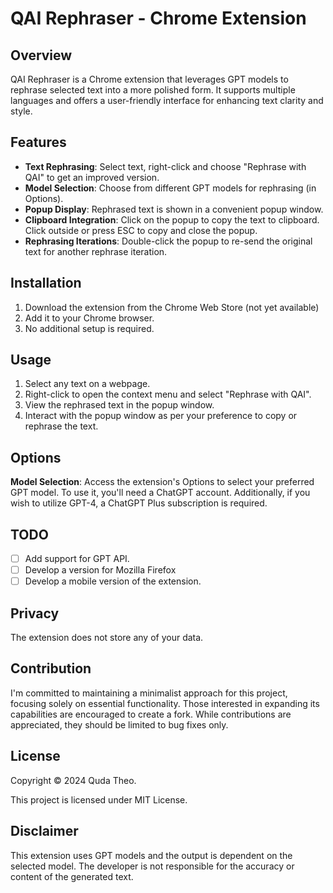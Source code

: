 # QAI Rephraser - Chrome Extension

## Overview
QAI Rephraser is a Chrome extension that leverages GPT models to rephrase selected text into a more polished form. It supports multiple languages and offers a user-friendly interface for enhancing text clarity and style.

## Features
- **Text Rephrasing**: Select text, right-click and choose "Rephrase with QAI" to get an improved version.
- **Model Selection**: Choose from different GPT models for rephrasing (in Options).
- **Popup Display**: Rephrased text is shown in a convenient popup window.
- **Clipboard Integration**: Click on the popup to copy the text to clipboard. Click outside or press ESC to copy and close the popup.
- **Rephrasing Iterations**: Double-click the popup to re-send the original text for another rephrase iteration.

## Installation
1. Download the extension from the Chrome Web Store (not yet available)
2. Add it to your Chrome browser.
3. No additional setup is required.

## Usage
1. Select any text on a webpage.
2. Right-click to open the context menu and select "Rephrase with QAI".
3. View the rephrased text in the popup window.
4. Interact with the popup window as per your preference to copy or rephrase the text.

## Options
**Model Selection**: Access the extension's Options to select your preferred GPT model. 
To use it, you'll need a ChatGPT account. Additionally, if you wish to utilize GPT-4, a ChatGPT Plus subscription is required.

## TODO
- [ ] Add support for GPT API.
- [ ] Develop a version for Mozilla Firefox
- [ ] Develop a mobile version of the extension.

## Privacy
The extension does not store any of your data.

## Contribution
I'm committed to maintaining a minimalist approach for this project, focusing solely on essential functionality. Those interested in expanding its capabilities are encouraged to create a fork. While contributions are appreciated, they should be limited to bug fixes only.

## License
Copyright © 2024 Quda Theo.

This project is licensed under MIT License.

## Disclaimer
This extension uses GPT models and the output is dependent on the selected model. The developer is not responsible for the accuracy or content of the generated text.
